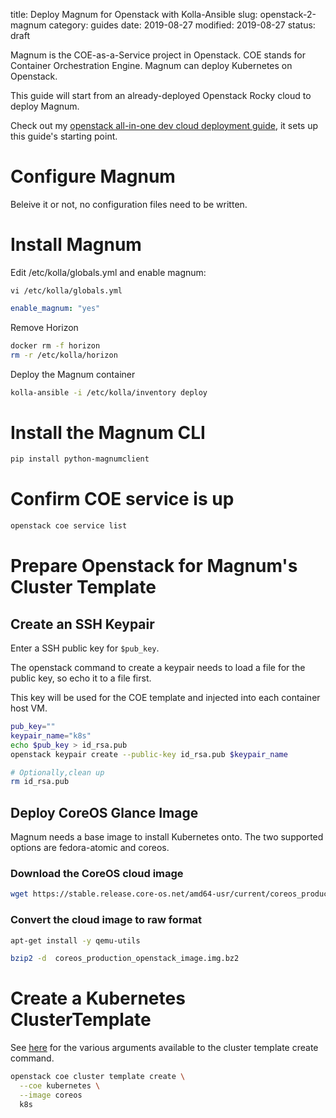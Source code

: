 title: Deploy Magnum for Openstack with Kolla-Ansible
slug: openstack-2-magnum
category: guides
date: 2019-08-27
modified: 2019-08-27
status: draft


Magnum is the COE-as-a-Service project in Openstack. COE stands for Container
Orchestration Engine. Magnum can deploy Kubernetes on Openstack.

This guide will start from an already-deployed Openstack Rocky cloud to deploy
Magnum.

Check out my [openstack all-in-one dev cloud deployment guide](openstack-1-ka-aio.md),
it sets up this guide's starting point.

# Configure Magnum
Beleive it or not, no configuration files need to be written.

# Install Magnum
Edit /etc/kolla/globals.yml and enable magnum:

`vi /etc/kolla/globals.yml`

```yaml
enable_magnum: "yes"
```

Remove Horizon
```bash
docker rm -f horizon
rm -r /etc/kolla/horizon
```

Deploy the Magnum container
```bash
kolla-ansible -i /etc/kolla/inventory deploy
```

# Install the Magnum CLI
```bash
pip install python-magnumclient
```

# Confirm COE service is up
```bash
openstack coe service list
```

# Prepare Openstack for Magnum's Cluster Template

## Create an SSH Keypair

Enter a SSH public key for `$pub_key`.

The openstack command to create a keypair needs to load a file for the
public key, so echo it to a file first.

This key will be used for the COE template and injected into each container
host VM.

```bash
pub_key=""
keypair_name="k8s"
echo $pub_key > id_rsa.pub
openstack keypair create --public-key id_rsa.pub $keypair_name

# Optionally,clean up
rm id_rsa.pub
```


## Deploy CoreOS Glance Image

Magnum needs a base image to install Kubernetes onto. The two supported options
are fedora-atomic and coreos.

### Download the CoreOS cloud image
```bash
wget https://stable.release.core-os.net/amd64-usr/current/coreos_production_openstack_image.img.bz2
```

### Convert the cloud image to raw format
```bash
apt-get install -y qemu-utils

bzip2 -d  coreos_production_openstack_image.img.bz2


```


# Create a Kubernetes ClusterTemplate
See [here](https://docs.openstack.org/magnum/latest/user/#overview) for the
various arguments available to the cluster template create command.

```bash
openstack coe cluster template create \
  --coe kubernetes \
  --image coreos
  k8s

```
